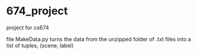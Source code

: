 # 674_project
project for cs674

file MakeData.py turns the data from the unzipped folder of .txt files into a list of tuples, (scene, label)

